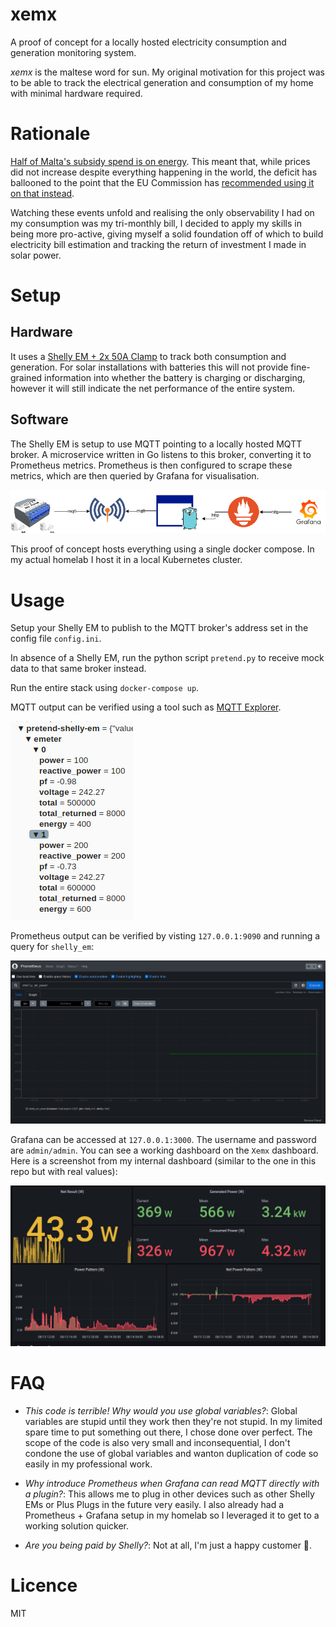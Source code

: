 # xemx

A proof of concept for a locally hosted electricity consumption and generation monitoring system.

_xemx_ is the maltese word for sun. My original motivation for this project was to be able to track the electrical generation and consumption of my home with minimal hardware required.

# Rationale

[Half of Malta's subsidy spend is on energy](https://www.maltatoday.com.mt/news/national/123554/energy_support_equal_to_half_of_maltas_subsidy_spenda). This meant that, while prices did not increase despite everything happening in the world, the deficit has ballooned to the point that the EU Commission has [recommended using it on that instead](https://timesofmalta.com/articles/view/european-council-tells-malta-wind-energy-support-measures.1033652).

Watching these events unfold and realising the only observability I had on my consumption was my tri-monthly bill, I decided to apply my skills in being more pro-active, giving myself a solid foundation off of which to build electricity bill estimation and tracking the return of investment I made in solar power.

# Setup

## Hardware

It uses a [Shelly EM + 2x 50A Clamp](https://www.shelly.com/en/products/shop/shelly-em-120a/shelly-em-2x-50a) to track both consumption and generation. For solar installations with batteries this will not provide fine-grained information into whether the battery is charging or discharging, however it will still indicate the net performance of the entire system.

## Software

The Shelly EM is setup to use MQTT pointing to a locally hosted MQTT broker. A microservice written in Go listens to this broker, converting it to Prometheus metrics. Prometheus is then configured to scrape these metrics, which are then queried by Grafana for visualisation.

![Architecture of the system](https://github.com/simonamdev/xemx/blob/main/architecture.jpg)

This proof of concept hosts everything using a single docker compose. In my actual homelab I host it in a local Kubernetes cluster.

# Usage

Setup your Shelly EM to publish to the MQTT broker's address set in the config file `config.ini`.

In absence of a Shelly EM, run the python script `pretend.py` to receive mock data to that same broker instead.

Run the entire stack using `docker-compose up`.

MQTT output can be verified using a tool such as [MQTT Explorer](https://github.com/thomasnordquist/MQTT-Explorer).

![MQTT Explorer output](https://github.com/simonamdev/xemx/blob/main/mqtt.jpg)

Prometheus output can be verified by visting `127.0.0.1:9090` and running a query for `shelly_em`:

![Prometheus output](https://github.com/simonamdev/xemx/blob/main/prom.jpg)

Grafana can be accessed at `127.0.0.1:3000`. The username and password are `admin/admin`. You can see a working dashboard on the `Xemx` dashboard.
Here is a screenshot from my internal dashboard (similar to the one in this repo but with real values):

![Grafana Dashboard](https://github.com/simonamdev/xemx/blob/main/dash.jpg)

# FAQ

* _This code is terrible! Why would you use global variables?_: Global variables are stupid until they work then they're not stupid. In my limited spare time to put something out there, I chose done over perfect. The scope of the code is also very small and inconsequential, I don't condone the use of global variables and wanton duplication of code so easily in my professional work.

* _Why introduce Prometheus when Grafana can read MQTT directly with a plugin?_: This allows me to plug in other devices such as other Shelly EMs or Plus Plugs in the future very easily. I also already had a Prometheus + Grafana setup in my homelab so I leveraged it to get to a working solution quicker.

* _Are you being paid by Shelly?_: Not at all, I'm just a happy customer 🙂.

# Licence

MIT